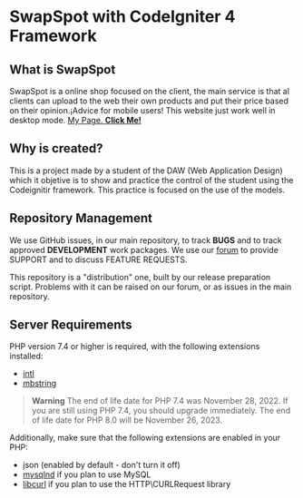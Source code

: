 # SwapSpot with CodeIgniter 4 Framework

## What is SwapSpot

SwapSpot is a online shop focused on the client, the main service is that al clients can upload to the web their own products and put their price based on their opinion.¡Advice for mobile users! This website just work well in desktop mode.
[My Page. **Click Me!**](http://dcp.42web.io/public/)

## Why is created?

This is a project made by a student of the DAW (Web Application Design) which it objetive is to show and practice the control of the student using the Codeignitir framework. This practice is focused on the use of the models.


## Repository Management

We use GitHub issues, in our main repository, to track **BUGS** and to track approved **DEVELOPMENT** work packages.
We use our [forum](http://forum.codeigniter.com) to provide SUPPORT and to discuss
FEATURE REQUESTS.

This repository is a "distribution" one, built by our release preparation script.
Problems with it can be raised on our forum, or as issues in the main repository.

## Server Requirements

PHP version 7.4 or higher is required, with the following extensions installed:

- [intl](http://php.net/manual/en/intl.requirements.php)
- [mbstring](http://php.net/manual/en/mbstring.installation.php)

> **Warning**
> The end of life date for PHP 7.4 was November 28, 2022. If you are
> still using PHP 7.4, you should upgrade immediately. The end of life date
> for PHP 8.0 will be November 26, 2023.

Additionally, make sure that the following extensions are enabled in your PHP:

- json (enabled by default - don't turn it off)
- [mysqlnd](http://php.net/manual/en/mysqlnd.install.php) if you plan to use MySQL
- [libcurl](http://php.net/manual/en/curl.requirements.php) if you plan to use the HTTP\CURLRequest library
